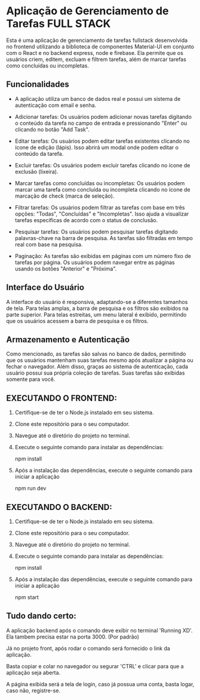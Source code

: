 # Aplicação de Gerenciamento de Tarefas FULL STACK

Esta é uma aplicação de gerenciamento de tarefas fullstack desenvolvida no frontend utilizando a biblioteca de componentes Material-UI em conjunto com o React e no backend express, node e firebase. Ela permite que os usuários criem, editem, excluam e filtrem tarefas, além de marcar tarefas como concluídas ou incompletas.

## Funcionalidades

- A aplicação utiliza um banco de dados real e possui um sistema de autenticação com email e senha.

- Adicionar tarefas: Os usuários podem adicionar novas tarefas digitando o conteúdo da tarefa no campo de entrada e pressionando "Enter" ou clicando no botão "Add Task".

- Editar tarefas: Os usuários podem editar tarefas existentes clicando no ícone de edição (lápis). Isso abrirá um modal onde podem editar o conteúdo da tarefa.

- Excluir tarefas: Os usuários podem excluir tarefas clicando no ícone de exclusão (lixeira).

- Marcar tarefas como concluídas ou incompletas: Os usuários podem marcar uma tarefa como concluída ou incompleta clicando no ícone de marcação de check (marca de seleção).

- Filtrar tarefas: Os usuários podem filtrar as tarefas com base em três opções: "Todas", "Concluídas" e "Incompletas". Isso ajuda a visualizar tarefas específicas de acordo com o status de conclusão.

- Pesquisar tarefas: Os usuários podem pesquisar tarefas digitando palavras-chave na barra de pesquisa. As tarefas são filtradas em tempo real com base na pesquisa.

- Paginação: As tarefas são exibidas em páginas com um número fixo de tarefas por página. Os usuários podem navegar entre as páginas usando os botões "Anterior" e "Próxima".

## Interface do Usuário

A interface do usuário é responsiva, adaptando-se a diferentes tamanhos de tela. Para telas amplas, a barra de pesquisa e os filtros são exibidos na parte superior. Para telas estreitas, um menu lateral é exibido, permitindo que os usuários acessem a barra de pesquisa e os filtros.

## Armazenamento e Autenticação

Como mencionado, as tarefas são salvas no banco de dados, permitindo que os usuários mantenham suas tarefas mesmo após atualizar a página ou fechar o navegador. Além disso, graças ao sistema de autenticação, cada usuário possui sua própria coleção de tarefas. Suas tarefas são exibidas somente para você.

## EXECUTANDO O FRONTEND:

1. Certifique-se de ter o Node.js instalado em seu sistema.

2. Clone este repositório para o seu computador.

3. Navegue até o diretório do projeto no terminal.

4. Execute o seguinte comando para instalar as dependências:
   
   npm install

5. Após a instalação das dependências, execute o seguinte comando para iniciar a aplicação

   npm run dev

## EXECUTANDO O BACKEND:

1. Certifique-se de ter o Node.js instalado em seu sistema.

2. Clone este repositório para o seu computador.

3. Navegue até o diretório do projeto no terminal.

4. Execute o seguinte comando para instalar as dependências:
   
   npm install

5. Após a instalação das dependências, execute o seguinte comando para iniciar a aplicação

   npm start

## Tudo dando certo:

A aplicação backend após o comando deve exibir no terminal 'Running XD'.
Ela tambem precisa estar na porta 3000. (Por padrão)

Já no projeto front, após rodar o comando será fornecido o link da aplicação.

Basta copiar e colar no navegador ou segurar 'CTRL' e clicar para que a aplicação seja aberta.

A página exibida será a tela de login, caso já possua uma conta, basta logar, caso não, registre-se.